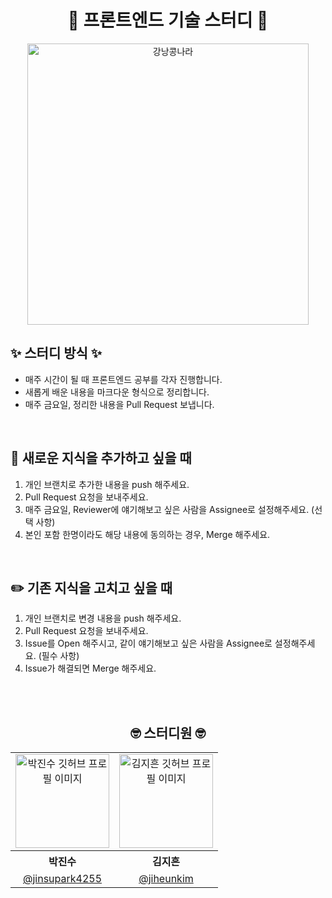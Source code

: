 <div align="center">

# 🫛 프론트엔드 기술 스터디 🫛

<img alt="강낭콩나라" src="https://github.com/user-attachments/assets/140c8c77-f2f9-49eb-8885-b3dce61d724f" width="450" />

<br />

</div>

## ✨ 스터디 방식 ✨

<div align="left">
  
- 매주 시간이 될 때 프론트엔드 공부를 각자 진행합니다.
- 새롭게 배운 내용을 마크다운 형식으로 정리합니다.
- 매주 금요일, 정리한 내용을 Pull Request 보냅니다.

</div>

<br />

<div align="left">

## 🌱 새로운 지식을 추가하고 싶을 때
1. 개인 브랜치로 추가한 내용을 push 해주세요.
2. Pull Request 요청을 보내주세요.
3. 매주 금요일, Reviewer에 얘기해보고 싶은 사람을 Assignee로 설정해주세요. (선택 사항)
4. 본인 포함 한명이라도 해당 내용에 동의하는 경우, Merge 해주세요.

</div>
 
<br />

<div align="left">

## ✏️ 기존 지식을 고치고 싶을 때
1. 개인 브랜치로 변경 내용을 push 해주세요.
2. Pull Request 요청을 보내주세요.
3. Issue를 Open 해주시고, 같이 얘기해보고 싶은 사람을 Assignee로 설정해주세요. (필수 사항)
4. Issue가 해결되면 Merge 해주세요.

<br/>

<div align="center">

<br/>

## 🤓 스터디원 🤓

<table>
<tbody>
<tr>
<td align="center"> <img width="150"  alt="박진수 깃허브 프로필 이미지" src="https://github.com/user-attachments/assets/4b00dba2-eb5b-4d0b-bca0-867dd8a258f8"></td>
<td align="center"> <img width="150" alt="김지흔 깃허브 프로필 이미지" src="https://github.com/user-attachments/assets/fef02a18-1e6d-48d3-b43d-fa21f424e59e"></td>
</tr>
<tr>
<th align="center">박진수</th>
<th align="center">김지흔</th>
</tr>
<tr>
<td align="center" width="150"><a href="https://github.com/jinsupark4255">@jinsupark4255</a></td>
<td align="center" width="150"><a href="https://github.com/jiheunkim">@jiheunkim</a></td>
</tr>
</tbody>
</table>

</div>
</div>

